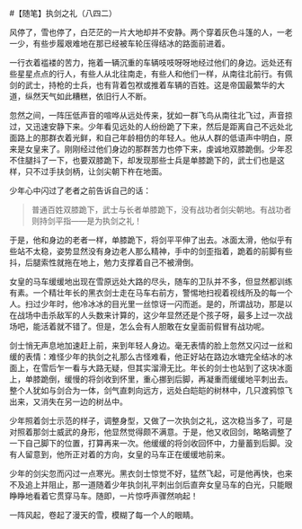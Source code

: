 #【随笔】执剑之礼（八四二）

风停了，雪也停了，白茫茫的一片大地却并不安静。两个穿着灰色斗篷的人，一老一少，有些步履艰难地在那已经被车轮压得结冰的路面前进着。

一行衣着褴褛的苦力，拖着一辆沉重的车辆吱吱呀呀地经过他们的身边。远处还有些星星点点的行人，有些人从北往南走，有些人和他们一样，从南往北前行。有佩剑的武士，持枪的士兵，也有背着包袱或推着车辆的百姓。这是帝国最繁华的大道，纵然天气如此糟糕，依旧行人不断。

忽然之间，一阵压低声音的喧哗从远处传来，犹如一群飞鸟从南往北飞过，声音掠过，又迅速安静下来。少年看见远处的人纷纷跪了下来，然后是距离自己不远处北面路上的那群衣着光鲜，和自己年龄相仿的年轻人。他从人群的低语声中明白，原来是女皇来了。刚刚经过他们身边的那群苦力也停下来，虔诚地双膝跪倒。少年忍不住腿抖了一下，也要双膝跪下，却发现那些士兵是单膝跪下的，武士们也是这样，只不过手扶剑柄，让剑尖朝下杵在地面。

少年心中闪过了老者之前告诉自己的话：

> 普通百姓双膝跪下，武士与长者单膝跪下，没有战功者剑尖朝地。有战功者则持剑平指——是为执剑之礼！

于是，他和身边的老者一样，单膝跪下，将剑平平伸了出去。冰面太滑，他似乎有些站不太稳，姿势显然没有身边老人那么精神，手中的剑歪指着，跪着的前脚有些抖，后腿索性就拖在地上，勉力支撑着自己不被滑倒。

女皇的马车缓缓地出现在雪原远处大路的尽头，随车的卫队并不多，但显然都训练有素。一个精壮年长的黑衣剑士走在马车右前方，警惕地扫视着视线所及的每一个人。扫过少年时，他冷冰冰的目光里一丝惊讶一闪而逝。是的，所谓战功，那是以在战场中击杀敌军的人头数来计算的，这少年显然还是个孩子呀，最多上过一次战场吧，能活着就不错了。但是，怎么会有人胆敢在女皇面前假冒有战功呢。

剑士悄无声息地加速赶上前，来到年轻人身边。毫无表情的脸上忽然又闪过一丝和缓的表情：难怪少年的执剑之礼那么古怪难看，他正好站在路边水塘完全结冰的冰面上，在雪后乍一看与大路无疑，但其实溜滑无比。年长的剑士也站到了这块冰面上，单膝跪倒，缓慢的将剑收到怀里，重心挪到后脚，再凝重而缓缓地平刺出去。整个人犹如与剑合为一体，剑气直刺向远方，远处白皑皑的树林中，几只渡鸦惊飞出来，又消失在另一边的树丛中。

少年照着剑士示范的样子，调整身型，又做了一次执剑之礼，这次稳当多了，可是对照着那剑士威武的身形，他显然觉得颇不满意。于是，他又收回剑，略略调整了一下自己脚下的位置，打算再来一次。他缓缓的将剑收回怀中，力量蓄到后脚。没有人留意到，他所正对着的方向，女皇的马车正在缓缓地前来。

少年的剑尖忽而闪过一点寒光。黑衣剑士惊觉不好，猛然飞起，可是他再快，也来不及追上并阻止，那一道随着少年执剑礼平刺出剑后直奔女皇马车的白光，只能眼睁睁地看着它贯穿马车。随即，一片惊呼声骤然响起！

一阵风起，卷起了漫天的雪，模糊了每一个人的眼睛。

